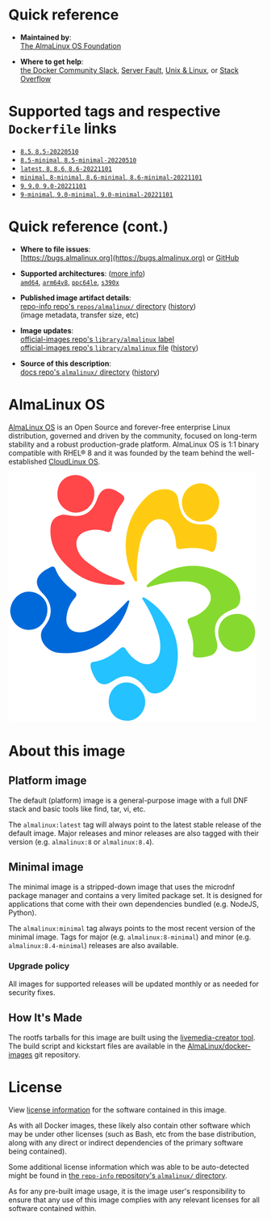 <!--

********************************************************************************

WARNING:

    DO NOT EDIT "almalinux/README.md"

    IT IS AUTO-GENERATED

    (from the other files in "almalinux/" combined with a set of templates)

********************************************************************************

-->

# Quick reference

-	**Maintained by**:  
	[The AlmaLinux OS Foundation](https://github.com/AlmaLinux/docker-images)

-	**Where to get help**:  
	[the Docker Community Slack](https://dockr.ly/slack), [Server Fault](https://serverfault.com/help/on-topic), [Unix & Linux](https://unix.stackexchange.com/help/on-topic), or [Stack Overflow](https://stackoverflow.com/help/on-topic)

# Supported tags and respective `Dockerfile` links

-	[`8.5`, `8.5-20220510`](https://github.com/AlmaLinux/docker-images/blob/cc33e53ccd8b33288eb3fbce9fd3bc308272c162/Dockerfile-x86_64-default)
-	[`8.5-minimal`, `8.5-minimal-20220510`](https://github.com/AlmaLinux/docker-images/blob/cc33e53ccd8b33288eb3fbce9fd3bc308272c162/Dockerfile-x86_64-minimal)
-	[`latest`, `8`, `8.6`, `8.6-20221101`](https://github.com/AlmaLinux/docker-images/blob/03cdf71dcf08b0563a6be20b91d0d6e0ee686cda/Dockerfile-x86_64-default)
-	[`minimal`, `8-minimal`, `8.6-minimal`, `8.6-minimal-20221101`](https://github.com/AlmaLinux/docker-images/blob/03cdf71dcf08b0563a6be20b91d0d6e0ee686cda/Dockerfile-x86_64-minimal)
-	[`9`, `9.0`, `9.0-20221101`](https://github.com/AlmaLinux/docker-images/blob/fe29bd26cbe2002bbf41bfcdf839ed9022f8a71c/Dockerfile-x86_64-default)
-	[`9-minimal`, `9.0-minimal`, `9.0-minimal-20221101`](https://github.com/AlmaLinux/docker-images/blob/fe29bd26cbe2002bbf41bfcdf839ed9022f8a71c/Dockerfile-x86_64-minimal)

# Quick reference (cont.)

-	**Where to file issues**:  
	[https://bugs.almalinux.org](https://bugs.almalinux.org) or [GitHub](https://github.com/AlmaLinux/docker-images/issues)

-	**Supported architectures**: ([more info](https://github.com/docker-library/official-images#architectures-other-than-amd64))  
	[`amd64`](https://hub.docker.com/r/amd64/almalinux/), [`arm64v8`](https://hub.docker.com/r/arm64v8/almalinux/), [`ppc64le`](https://hub.docker.com/r/ppc64le/almalinux/), [`s390x`](https://hub.docker.com/r/s390x/almalinux/)

-	**Published image artifact details**:  
	[repo-info repo's `repos/almalinux/` directory](https://github.com/docker-library/repo-info/blob/master/repos/almalinux) ([history](https://github.com/docker-library/repo-info/commits/master/repos/almalinux))  
	(image metadata, transfer size, etc)

-	**Image updates**:  
	[official-images repo's `library/almalinux` label](https://github.com/docker-library/official-images/issues?q=label%3Alibrary%2Falmalinux)  
	[official-images repo's `library/almalinux` file](https://github.com/docker-library/official-images/blob/master/library/almalinux) ([history](https://github.com/docker-library/official-images/commits/master/library/almalinux))

-	**Source of this description**:  
	[docs repo's `almalinux/` directory](https://github.com/docker-library/docs/tree/master/almalinux) ([history](https://github.com/docker-library/docs/commits/master/almalinux))

# AlmaLinux OS

[AlmaLinux OS](https://almalinux.org/) is an Open Source and forever-free enterprise Linux distribution, governed and driven by the community, focused on long-term stability and a robust production-grade platform. AlmaLinux OS is 1:1 binary compatible with RHEL® 8 and it was founded by the team behind the well-established [CloudLinux OS](https://www.cloudlinux.com/all-products/product-overview/cloudlinuxos).

![logo](https://raw.githubusercontent.com/docker-library/docs/23547f3e976bc000d1a01a47241000f72aec9a40/almalinux/logo.png)

# About this image

## Platform image

The default (platform) image is a general-purpose image with a full DNF stack and basic tools like find, tar, vi, etc.

The `almalinux:latest` tag will always point to the latest stable release of the default image. Major releases and minor releases are also tagged with their version (e.g. `almalinux:8` or `almalinux:8.4`).

## Minimal image

The minimal image is a stripped-down image that uses the microdnf package manager and contains a very limited package set. It is designed for applications that come with their own dependencies bundled (e.g. NodeJS, Python).

The `almalinux:minimal` tag always points to the most recent version of the minimal image. Tags for major (e.g. `almalinux:8-minimal`) and minor (e.g. `almalinux:8.4-minimal`) releases are also available.

### Upgrade policy

All images for supported releases will be updated monthly or as needed for security fixes.

## How It's Made

The rootfs tarballs for this image are built using the [livemedia-creator tool](http://weldr.io/lorax/livemedia-creator.html). The build script and kickstart files are available in the [AlmaLinux/docker-images](https://github.com/AlmaLinux/docker-images) git repository.

# License

View [license information](https://almalinux.org/legal/licensing-policy/) for the software contained in this image.

As with all Docker images, these likely also contain other software which may be under other licenses (such as Bash, etc from the base distribution, along with any direct or indirect dependencies of the primary software being contained).

Some additional license information which was able to be auto-detected might be found in [the `repo-info` repository's `almalinux/` directory](https://github.com/docker-library/repo-info/tree/master/repos/almalinux).

As for any pre-built image usage, it is the image user's responsibility to ensure that any use of this image complies with any relevant licenses for all software contained within.

